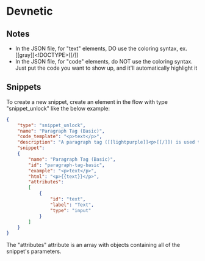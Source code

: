 # Devnetic

## Notes
 - In the JSON file, for "text" elements, DO use the coloring syntax, ex. [[gray]]<!DOCTYPE>[[/]]
 - In the JSON file, for "code" elements, do NOT use the coloring syntax. Just put the code you want to show up, and it'll automatically highlight it

## Snippets
To create a new snippet, create an element in the flow with type "snippet_unlock" like the below example:
```json
{
    "type": "snippet_unlock",
    "name": "Paragraph Tag (Basic)",
    "code_template": "<p>text</p>",
    "description": "A paragraph tag ([[lightpurple]]<p>[[/]]) is used to display text on the screen.",
    "snippet":
    {
        "name": "Paragraph Tag (Basic)",
        "id": "paragraph-tag-basic",
        "example": "<p>text</p>",
        "html": "<p>{{text}}</p>",
        "attributes":
        [
            {
                "id": "text",
                "label": "Text",
                "type": "input"
            }
        ]
    }
}
``` 
The "attributes" attribute is an array with objects containing all of the snippet's parameters. 